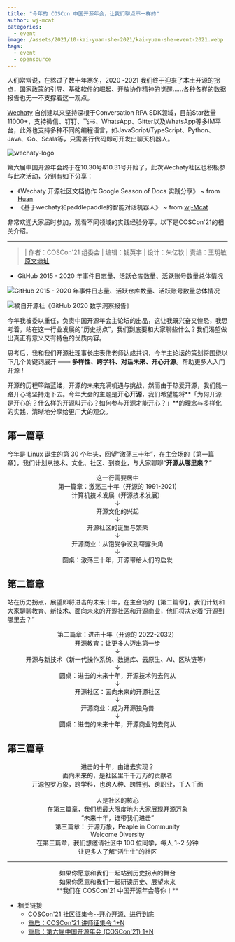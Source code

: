 ```yaml
---
title: "今年的 COSCon 中国开源年会，让我们聊点不一样的"
author: wj-mcat
categories:
  - event
image: /assets/2021/10-kai-yuan-she-2021/kai-yuan-she-event-2021.webp
tags:
  - event
  - opensource
---
```


人们常常说，在熬过了数十年寒冬，2020 -2021 我们终于迎来了本土开源的拐点，国家政策的引导、基础软件的崛起、开放协作精神的觉醒……各种各样的数据报告也无一不支撑着这一观点。

[Wechaty](https://github.com/wechaty/wechaty) 自创建以来坚持深根于Conversation RPA SDK领域，目前Star数量 11000+，支持微信、钉钉、飞书、WhatsApp、Gitter以及WhatsApp等多IM平台，此外也支持多种不同的编程语言，如JavaScript/TypeScript、Python、Java、Go、Scala等，只需要行代码即可开发出聊天机器人。

<!--more-->

![wechaty-logo](https://wechaty.js.org/img/wechaty-logo.svg)

第六届中国开源年会终于在10.30号&10.31号开始了，此次Wechaty社区也积极参与此次活动，分别有如下分享：

* 《Wechaty 开源社区文档协作 Google Season of Docs 实践分享》 ~ from [Huan](https://wechaty.js.org/contributors/huan)
* 《基于wechaty和paddlepaddle的智能对话机器人》 ~ from [wj-Mcat](https://wechaty.js.org/contributors/wj-mcat/)

非常欢迎大家届时参加，观看不同领域的实践经验分享。以下是COSCon'21的相关介绍。

***

> | 作者：COSCon'21 组委会
> | 编辑：钱英宇
> | 设计：朱亿钦
> | 责编：王玥敏
> [原文地址](https://mp.weixin.qq.com/s/vxObDpoTqc810hVwr34Xhg)

* GitHub 2015 - 2020 年事件日志量、活跃仓库数量、活跃账号数量总体情况

![GitHub 2015 - 2020 年事件日志量、活跃仓库数量、活跃账号数量总体情况](/assets/2021/10-kai-yuan-she-2021/repo-trend.webp)

![摘自开源社《GitHub 2020 数字洞察报告》](/assets/2021/10-kai-yuan-she-2021/)

今年我被委以重任，负责中国开源年会主论坛的出品，这让我既兴奋又惶恐，我思考着，站在这一行业发展的“历史拐点”，我们到底要和大家聊些什么？我们渴望做出真正有意义又有特色的优质内容。

思考后，我和我们开源社理事长庄表伟老师达成共识，今年主论坛的策划将围绕以下几个关键词展开 —— **多样性、跨学科、对话未来、开心开源**。帮助更多人入门开源！

开源的历程筚路蓝缕，开源的未来充满机遇与挑战，然而由于热爱开源，我们能一路开心地坚持走下去。今年大会的主题是**开心开源**，我们希望能将**「为何开源是开心的？什么样的开源叫开心？如何参与开源才能开心？」**的理念与多样化的实践，清晰地分享给更广大的观众。

## 第一篇章

今年是 Linux 诞生的第 30 个年头，回望“激荡三十年”，在主会场的【第一篇章】，我们计划从技术、文化、社区、到商业，与大家聊聊“**开源从哪里来？**”

<center>这一行需要居中</center>
<center>第一篇章：激荡三十年（开源的 1991-2021)</center>

<center>计算机技术发展（开源技术发展）</center>
<center>↓</center>
<center>开源文化的兴起</center>
<center>↓</center>
<center>开源社区的诞生与繁荣</center>
<center>↓</center>
<center>开源商业：从饱受争议到崭露头角</center>
<center>↓</center>
<center>圆桌：激荡三十年，开源带给人们的启发</center>

## 第二篇章

站在历史拐点，展望即将进击的未来十年，在主会场的【第二篇章】，我们计划和大家聊聊教育、新技术、面向未来的开源社区和开源商业，他们将决定着“开源到哪里去？”

<center>第二篇章：进击十年（开源的 2022-2032）</center>

<center>开源教育：让更多人迈出第一步</center>
<center>↓</center>
<center>开源与新技术（新一代操作系统、数据库、云原生、AI、区块链等）</center>
<center>↓</center>
<center>圆桌：进击的未来十年，开源技术何去何从</center>
<center>↓</center>
<center>开源社区：面向未来的开源社区</center>
<center>↓</center>
<center>开源商业：成为开源独角兽</center>
<center>↓</center>
<center>圆桌：进击的未来十年，开源商业何去何从</center>

## 第三篇章

<center>进击的十年，由谁去实现？</center>
<center>面向未来的，是社区里千千万万的贡献者</center>
<center>开源包罗万象，跨学科，也跨人种、跨性别、跨职业，千人千面</center>
<center>……</center>
<center>人是社区的核心</center>
<center>在第三篇章，我们想最大限度地为大家展现开源万象</center>
<center>“未来十年，谁带我们进击”</center>

<center>第三篇章： 开源万象，Peaple in Community</center>

<center>Welcome Diversity</center>
<center>在第三篇章，我们想邀请社区中 100 位同学，每人 1~2 分钟</center>
<center>让更多人了解“活生生”的社区</center>

***

<center>如果你愿意和我们一起站到历史拐点的舞台</center>
<center>如果你愿意和我们一起研读历史、展望未来</center>
<center>**我们在 COSCon'21 中国开源年会等你！**</center>

* 相关链接
  * [COSCon'21 社区征集令--开心开源、进行到底](https://mmbiz.qpic.cn/mmbiz_jpg/hOYDxANDZpjGibKNicK75dV3F7eFgq0FVTX318n3eW9v5Swc7aCE84waaB9QiaF8dV8wn1CV2CIwvnaKzBf9UdLSQ/640?wx_fmt=jpeg&tp=webp&wxfrom=5&wx_lazy=1&wx_co=1)
  * [重启：COSCon'21 讲师征集令 1+N](https://mmbiz.qpic.cn/mmbiz_jpg/hOYDxANDZpiaghpwSqloS4Eyib1vvVUIhY5CbVQicd1PGeF6Lh635aH7E8rTjzauSpt5hZOG9GDqaFXLO5Z8mkj6g/640?wx_fmt=jpeg&tp=webp&wxfrom=5&wx_lazy=1&wx_co=1)
  * [重启：第六届中国开源年会 (COSCon'21) 1+N](https://mmbiz.qpic.cn/mmbiz_jpg/hOYDxANDZpgkt3yKbP7Iia9yQh6o4NnamanYMIOXfCC7NuhgsqjHGUNUDdojGmG4fXb3jXn55BjYbFUWZhpUNEA/640?wx_fmt=jpeg&tp=webp&wxfrom=5&wx_lazy=1&wx_co=1)
